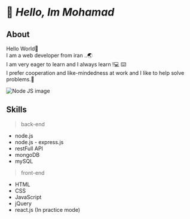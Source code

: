 
# 🤚 *Hello, Im Mohamad*



## About

 Hello World🙂 \
 I am a web developer from iran ..🌏\
 I am very eager to learn and I always learn !💻 ⌨️\
I prefer cooperation and like-mindedness at work and I like to help solve problems.🤝


![Node JS image](https://upload.wikimedia.org/wikipedia/commons/thumb/d/d9/Node.js_logo.svg/220px-Node.js_logo.svg.png)
 
 

 
## Skills
> back-end
- node.js
- node.js - express.js
- restFull API
- mongoDB
- mySQL

 
 
 > front-end 
 - HTML
 - CSS
 - JavaScript
 - jQuery
 - react.js (In practice mode)
 
